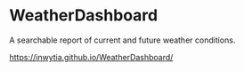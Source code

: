 # WeatherDashboard
A searchable report of current and future weather conditions.

https://inwytia.github.io/WeatherDashboard/
